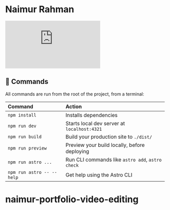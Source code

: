 # Naimur Rahman


![CV](https://b30efdff-1f5e-4faa-a76e-2e3e2d76f9dc.filesusr.com/ugd/e14970_49be502a9f8646b294097fb62d0ac425.pdf)

## 🧞 Commands

All commands are run from the root of the project, from a terminal:

| Command                   | Action                                           |
| :------------------------ | :----------------------------------------------- |
| `npm install`             | Installs dependencies                            |
| `npm run dev`             | Starts local dev server at `localhost:4321`      |
| `npm run build`           | Build your production site to `./dist/`          |
| `npm run preview`         | Preview your build locally, before deploying     |
| `npm run astro ...`       | Run CLI commands like `astro add`, `astro check` |
| `npm run astro -- --help` | Get help using the Astro CLI                     |


# naimur-portfolio-video-editing
